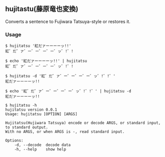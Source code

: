 hujitastu(藤原竜也変換)
---
Converts a sentence to Fujiwara Tatsuya-style or restores it.

### Usage

```shell
$ hujitatsu '紅だァーーーーッ!!'
紅゛だ゛ァ゛ー゛ー゛ー゛ー゛ッ゛!゛!
```

```shell
$ echo '紅だァーーーーッ!!' | hujitatsu
紅゛だ゛ァ゛ー゛ー゛ー゛ー゛ッ゛!゛!
```

```shell
$ hujitatsu -d '紅゛だ゛ァ゛ー゛ー゛ー゛ー゛ッ゛!゛!゛'
紅だァーーーーッ!!
```

```shell
$ echo '紅゛だ゛ァ゛ー゛ー゛ー゛ー゛ッ゛!゛!゛' | hujitatsu -d
紅だァーーーーッ!!
```

```shell
$ hujitatsu -h
hujitatsu version 0.0.1
Usage: hujitatsu [OPTION] [ARGS]

Hujitatsu(Hujiwara Tatsuya) encode or decode ARGS, or standard input, to standard output.
With no ARGS, or when ARGS is -, read standard input.

Options:
    -d, --decode  decode data
    -h, --help    show help
```
